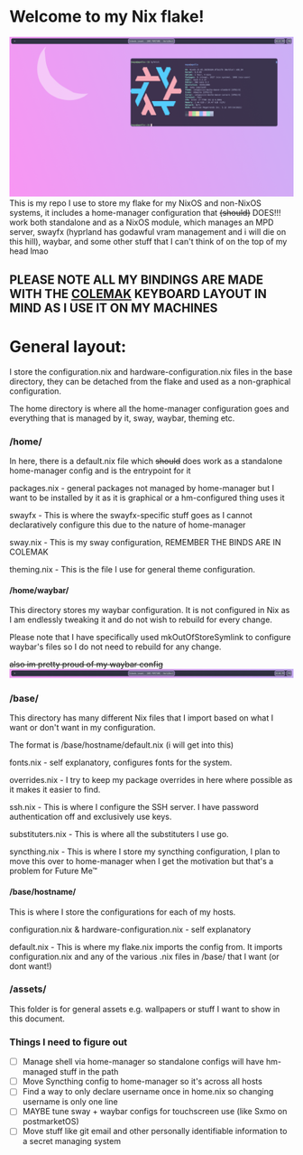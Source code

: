 # Welcome to my Nix flake!
![](/assets/desktop.png)
This is my repo I use to store my flake for my NixOS and non-NixOS systems, it includes a home-manager configuration that ~~(should)~~ DOES!!! work both standalone and as a NixOS module, which manages an MPD server, swayfx (hyprland has godawful vram management and i will die on this hill), waybar, and some other stuff that I can't think of on the top of my head lmao

## PLEASE NOTE ALL MY BINDINGS ARE MADE WITH THE [COLEMAK](https://colemak.org) KEYBOARD LAYOUT IN MIND AS I USE IT ON MY MACHINES

# General layout:
I store the configuration.nix and hardware-configuration.nix files in the base directory, they can be detached from the flake and used as a non-graphical configuration.

The home directory is where all the home-manager configuration goes and everything that is managed by it, sway, waybar, theming etc.

### /home/
In here, there is a default.nix file which ~~should~~ does work as a standalone home-manager config and is the entrypoint for it

packages.nix - general packages not managed by home-manager but I want to be installed by it as it is graphical or a hm-configured thing uses it

swayfx - This is where the swayfx-specific stuff goes as I cannot declaratively configure this due to the nature of home-manager

sway.nix - This is my sway configuration, REMEMBER THE BINDS ARE IN COLEMAK

theming.nix - This is the file I use for general theme configuration.

#### /home/waybar/
This directory stores my waybar configuration. It is not configured in Nix as I am endlessly tweaking it and do not wish to rebuild for every change.

Please note that I have specifically used mkOutOfStoreSymlink to configure waybar's files so I do not need to rebuild for any change.

~~also im pretty proud of my waybar config~~
![](/assets/waybar.gif)

### /base/
This directory has many different Nix files that I import based on what I want or don't want in my configuration.

The format is /base/hostname/default.nix (i will get into this)

fonts.nix - self explanatory, configures fonts for the system.

overrides.nix - I try to keep my package overrides in here where possible as it makes it easier to find.

ssh.nix - This is where I configure the SSH server. I have password authentication off and exclusively use keys.

substituters.nix - This is where all the substituters I use go.

syncthing.nix - This is where I store my syncthing configuration, I plan to move this over to home-manager when I get the motivation but that's a problem for Future Me&trade;

#### /base/hostname/
This is where I store the configurations for each of my hosts.

configuration.nix & hardware-configuration.nix - self explanatory

default.nix - This is where my flake.nix imports the config from. It imports configuration.nix and any of the various .nix files in /base/ that I want (or dont want!)

### /assets/
This folder is for general assets e.g. wallpapers or stuff I want to show in this document.

### Things I need to figure out
- [ ] Manage shell via home-manager so standalone configs will have hm-managed stuff in the path
- [ ] Move Syncthing config to home-manager so it's across all hosts
- [ ] Find a way to only declare username once in home.nix so changing username is only one line
- [ ] MAYBE tune sway + waybar configs for touchscreen use (like Sxmo on postmarketOS)
- [ ] Move stuff like git email and other personally identifiable information to a secret managing system
